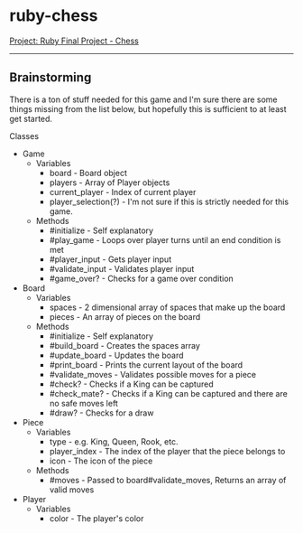 # ruby-chess
[Project: Ruby Final Project - Chess](https://www.theodinproject.com/lessons/ruby-ruby-final-project)

---

## Brainstorming

There is a ton of stuff needed for this game and I'm sure there are some things missing from the list below, but hopefully this is sufficient to at least get started.

Classes
- Game
    - Variables
        - board - Board object
        - players - Array of Player objects
        - current_player - Index of current player
        - player_selection(?) - I'm not sure if this is strictly needed for this game.
    - Methods
        - #initialize - Self explanatory        
        - #play_game - Loops over player turns until an end condition is met
        - #player_input - Gets player input
        - #validate_input - Validates player input
        - #game_over? - Checks for a game over condition
- Board
    - Variables
        - spaces - 2 dimensional array of spaces that make up the board
        - pieces - An array of pieces on the board
    - Methods
        - #initialize - Self explanatory
        - #build_board - Creates the spaces array
        - #update_board - Updates the board
        - #print_board - Prints the current layout of the board
        - #validate_moves - Validates possible moves for a piece
        - #check? - Checks if a King can be captured
        - #check_mate? - Checks if a King can be captured and there are no safe moves left
        - #draw? - Checks for a draw
- Piece
    - Variables
        - type - e.g. King, Queen, Rook, etc.        
        - player_index - The index of the player that the piece belongs to
        - icon - The icon of the piece
    - Methods
        - #moves - Passed to board#validate_moves, Returns an array of valid moves
- Player
    - Variables
        - color - The player's color